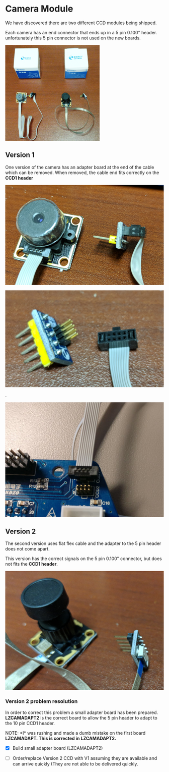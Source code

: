 # Camera Module

We have discovered there are two different CCD modules being shipped.

Each camera has an end connector that ends up in a 5 pin 0.100" header. unfortunately this 5 pin connector is not used on the new boards.

![](../../../../.gitbook/assets/1513878071488-7f27dff1-716d-491f-ba5e-81b56d7ee8bc.png)

## Version 1

One version of the camera has an adapter board at the end of the cable which can be removed. When removed, the cable end fits correctly on the **CCD1 header**

![](../../../../.gitbook/assets/IMG_20171221_134157.png)

![](../../../../.gitbook/assets/IMG_20171221_134232.png)

.

![](../../../../.gitbook/assets/25434406_10155444933817763_112388900_o.png)

## Version 2

The second version uses flat flex cable and the adapter to the 5 pin header does not come apart.

This version has the correct signals on the 5 pin 0.100" connector, but does not fits the **CCD1 header**.

![](../../../../.gitbook/assets/IMG_20171221_134210.png)

### Version 2 problem resolution

In order to correct this problem a small adapter board has been prepared. **LZCAMADAPT2** is the correct board to allow the 5 pin header to adapt to the 10 pin CCD1 header.

NOTE: \*I\* was rushing and made a dumb mistake on the first board **LZCAMADAPT. This is corrected in LZCAMADAPT2.**

* [x] Build small adapter board \(LZCAMADAPT2\)
* [ ] Order/replace Version 2 CCD with V1 assuming they are available and can arrive quickly \(They are not able to be delivered quickly.

